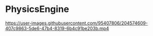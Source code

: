 # PhysicsEngine

https://user-images.githubusercontent.com/95407806/204574609-407c9863-5de6-47b4-8319-6b4c91be203b.mp4
